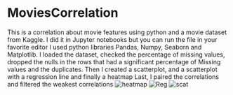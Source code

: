 # MoviesCorrelation
This is a correlation about movie features using python and a movie dataset from Kaggle. I did it in Jupyter notebooks but you can run the file in your favorite editor
I used python libraries Pandas, Numpy, Seaborn and Matplotlib.
I loaded the dataset, checked the percentage of missing values, dropped the nulls in the rows that had a significant percentage of Missing values and the duplicates.
Then I created a scatterplot, and a scatterplot with a regression line and finally a heatmap
Last, I paired the correlations and filtered the weakest correlations 
![heatmap](https://user-images.githubusercontent.com/100418934/230741325-1d35d779-7090-45c8-a655-bc6bdc95099c.png)
![Reg](https://user-images.githubusercontent.com/100418934/230741328-ab7f46d8-83d1-4743-a0c3-e602e4366049.png)
![scat](https://user-images.githubusercontent.com/100418934/230741329-590a216d-9d09-466d-92b3-00d7b2936c6d.png)
